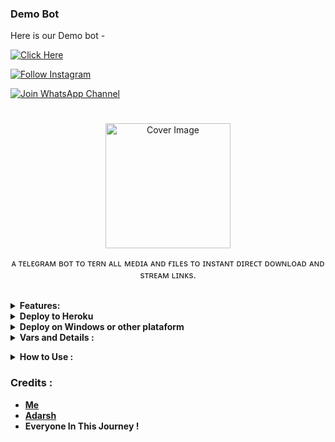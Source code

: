 
### Demo Bot

Here is our Demo bot -

[![Click Here](https://img.shields.io/badge/Demo%20Bot-blue?style=flat&logo=telegram&labelColor=white&link=https://t.me/FileToSpeedLink_Bot)](https://t.me/FileToSpeedLink_Bot)

[![Follow Instagram](https://img.shields.io/badge/-Follow%20Instagram-dd0a5e?style=flat&logo=instagram&labelColor=white&link=https://www.instagram.com/nihh____al)](https://www.instagram.com/nihh____al)

[![Join WhatsApp Channel](https://img.shields.io/badge/-Whatsapp%20Channel-25g356?style=flat&logo=whatsapp&labelColor=white&link=https://www.instagram.com/nihh____al?igsh=dnEzbWt3eHdmcjc1)](https://www.instagram.com/nihh____al?igsh=dnEzbWt3eHdmcjc1)


<h1 align="center"></h1>
<p align="center"> 
  <img src="https://telegra.ph/file/2d9f6de853dbd31cb3774.jpg" alt="Cover Image" width="200">
  </a>
  
 <p align="center">
    ᴀ ᴛᴇʟᴇɢʀᴀᴍ ʙᴏᴛ ᴛᴏ ᴛᴇʀɴ ᴀʟʟ ᴍᴇᴅɪᴀ ᴀɴᴅ ғɪʟᴇs ᴛᴏ ɪɴsᴛᴀɴᴛ ᴅɪʀᴇᴄᴛ ᴅᴏᴡɴʟᴏᴀᴅ ᴀɴᴅ sᴛʀᴇᴀᴍ ʟɪɴᴋs.
  </p>


<br>
<details>
  <summary><b>Features:</b></summary>
  
<p>

🚀𝙵𝚎𝚊𝚝𝚞𝚛𝚜<p>
💥 𝙻𝚒𝚗𝚔 𝙽𝙾 𝙴𝚡𝚙𝚒𝚛𝚎 𝚞𝚗𝚝𝚒𝚕 𝚈𝙾𝚄 𝙳𝚎𝚕𝚎𝚝𝚎 𝚃𝚑𝚎 ғɪʟᴇs 𝙸𝚗 𝙱𝙸𝙽 𝙲𝙷𝙰𝙽𝙽𝙴𝙻
💥𝚂𝚞𝚙𝚎𝚛 𝙵𝚊𝚜𝚝⚡️ 𝙳𝚘𝚠𝚗𝚕𝚘𝚊𝚍 𝙰𝚗𝚍 𝚂𝚝𝚛𝚎𝚊𝚖 𝙻𝙸𝙽𝙺𝚂<br>
💥𝙽𝚘 𝙰𝚍𝚜 𝙸𝚗 𝙶𝚎𝚗𝚎𝚝𝚊𝚝𝚎𝚍 𝙻𝚒𝚗𝚔𝚜<br>
💥𝚂𝚞𝚙𝚎𝚛 𝙵𝚊𝚜𝚝 𝙸𝚗𝚝𝚎𝚛𝚏𝚊𝚌𝚎.<br>
💥𝙰𝚕𝚘𝚗𝚐 𝚆𝚒𝚝𝚑 𝚃𝚑𝚎 𝙻𝚒𝚗𝚔𝚜 𝚈𝚘𝚞 𝙰𝚕𝚜𝚘 𝙶𝚎𝚝 𝙵𝚒𝚕𝚎 𝙸𝚗𝚏𝚘𝚛𝚖𝚊𝚝𝚒𝚘𝚗 𝙻𝚒𝚔𝚎 𝙵𝚒𝚕𝚎 𝙽𝚊𝚖𝚎,𝚂𝚒𝚣𝚎 ,𝚎𝚝𝚌.<br>
💥𝚄𝚙𝚍𝚊𝚝𝚎𝚜 𝙲𝚑𝚊𝚗𝚗𝚎𝚕 𝚂𝚞𝚙𝚙𝚘𝚛𝚝.<br>
💥𝙼𝚘𝚗𝚐𝚘𝚍𝚋 𝚂𝚞𝚙𝚙𝚘𝚛𝚝 𝙵𝚘𝚛 𝙱𝚛𝚘𝚊𝚍𝚌𝚊𝚜𝚝𝚒𝚗𝚐.<br>
💥𝙿𝚊𝚜𝚜𝚠𝚘𝚛𝚍 𝙿𝚛𝚘𝚝𝚎𝚟𝚝𝚒𝚘𝚗.<br>
💥𝚄𝚜𝚎𝚛 𝙳𝙲 𝙲𝚑𝚎𝚌𝚔.<br>
💥𝙲𝚞𝚜𝚝𝚘𝚖 𝙳𝚘𝚖𝚊𝚒𝚗 𝚂𝚞𝚙𝚙𝚘𝚛𝚝. <br>
💥𝙰𝚕𝚕 𝚄𝚗𝚠𝚊𝚗𝚍𝚎𝚍 𝙲𝙾𝙳𝙴 𝚁𝚎𝚖𝚘𝚟𝚎𝚍. <br>
💥A lot more tired of writing check out by deploying it. 
</details>
  <details>
      <summary><b>Deploy to Heroku<b></summary>
      Click the button below to deploy the bot on Heroku:

[![Deploy](https://www.herokucdn.com/deploy/button.svg)](https://heroku.com/deploy?template=https://github.com/darkhacker34/File-To-Link)

  </details>
  <details>
  <summary><b>Deploy on Windows or other plataform<b></summary>
  
  You should make sure you have Python 3.6+ installed on your PC, then clone this repo and run the following commands in a terminal:

```py
git clone https://github.com/biisal/biisal-file-stream-pro
cd filestreambot-pro
virtualenv -p /usr/bin/python3 venv
. ./venv/bin/activate
pip install -r requirements.txt
python3 -m biisal
```



and to stop the whole bot,
 do <kbd>CTRL</kbd>+<kbd>C</kbd>

 </details>
</details>
<details>
  <summary><b>Vars and Details :</b></summary>

Go to a file named `Vars.py` in the `biisal` Named File and add all the variables there.
An example of `Vars.py` file:

```py
API_ID=12345
API_HASH=esx576f8738x883f3sfzx83
BOT_TOKEN=Your_Bot_Token
BIN_CHANNEL=-100
PORT=8080
FQDN=your_server_ip
OWNER_ID=your_user_id
DATABASE_URL=mongodb_uri
```
`API_ID` : Goto [my.telegram.org](https://my.telegram.org) to obtain this.

`API_HASH` : Goto [my.telegram.org](https://my.telegram.org) to obtain this.
  
`BOT_TOKEN` : Get the bot token from [@BotFather](https://telegram.dog/BotFather)

`BIN_CHANNEL` : Create a new channel (private/public), add [@missrose_bot](https://telegram.dog/MissRose_bot) as admin to the channel and type /id. Now copy paste the ID into this field.
  
`OWNER_USERNAME` : U should be knowing it afterall it's your username dont remember it? just go to settings!

`OWNER_ID` : Your Telegram User ID

`DATABASE_URL` : MongoDB URI for saving User IDs when they first Start the Bot. We will use that for Broadcasting to them. I will try to add more features related with Database. If you need help to get the URI you can click on logo below!

[![mongo](https://telegra.ph/file/fd68906852c71fdd68bef.jpg)](https://www.youtube.com/watch?v=HhHzCfrqsoE)

 Option Vars

`UPDATES_CHANNEL` : Put a Public Channel Username, so every user have to Join that channel to use the bot. Must add bot to channel as Admin to work properly.

`BANNED_CHANNELS` : Put IDs of Banned Channels where bot will not work. You can add multiple IDs & separate with <kbd>Space</kbd>.

`SLEEP_THRESHOLD` : Set a sleep threshold for flood wait exceptions happening globally in this telegram bot instance, below which any request that raises a flood wait will be automatically invoked again after sleeping for the required amount of time. Flood wait exceptions requiring higher waiting times will be raised. Defaults to 60 seconds.

`WORKERS` : Number of maximum concurrent workers for handling incoming updates. Defaults to `3`

`PORT` : The port that you want your webapp to be listened to. Defaults to `8080`

`WEB_SERVER_BIND_ADDRESS` : Your server bind adress. Defauls to `0.0.0.0`

`NO_PORT` : If you don't want your port to be displayed. You should point your `PORT` to `80` (http) or `443` (https) for the links to work. Ignore this if you're on Heroku.

`FQDN` :  A Fully Qualified Domain Name if present. Defaults to `WEB_SERVER_BIND_ADDRESS` </details>

<details>
  <summary><b>How to Use :</b></summary>

:warning: **Before using the  bot, don't forget to add the bot to the `BIN_CHANNEL` as an Admin**
 
`/start` : To check if the bot is alive or not.

To get an instant stream link, just forward any media to the bot and boom, its 🚀🚀.
  
![image](https://i.postimg.cc/7hbFzd7X/20231212-235124.jpg)


### Channel Support
Bot also Supported with Channels. Just add bot Channel as Admin. If any new file comes in Channel it will edit it with **Get Download Link** Button. </details>

### Credits : 

- [Me](https://github.com/biisal)
- [Adarsh](https://github.com/adarsh-goel)
- Everyone In This Journey !
